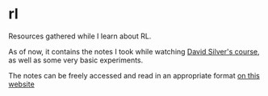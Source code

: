 # rl
Resources gathered while I learn about RL.

As of now, it contains the notes I took while watching [David Silver's course](https://youtube.com/playlist?list=PLqYmG7hTraZBiG_XpjnPrSNw-1XQaM_gB), as well as some very basic experiments.

The notes can be freely accessed and read in an appropriate format [on this website](https://pepborrell.github.io/rl/)
